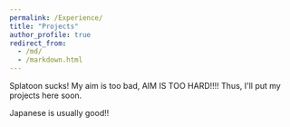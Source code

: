 ```yaml
---
permalink: /Experience/
title: "Projects"
author_profile: true
redirect_from: 
  - /md/
  - /markdown.html
---
```


Splatoon sucks! My aim is too bad, AIM IS TOO HARD!!!! Thus, I'll put my projects here soon.

Japanese is usually good!!